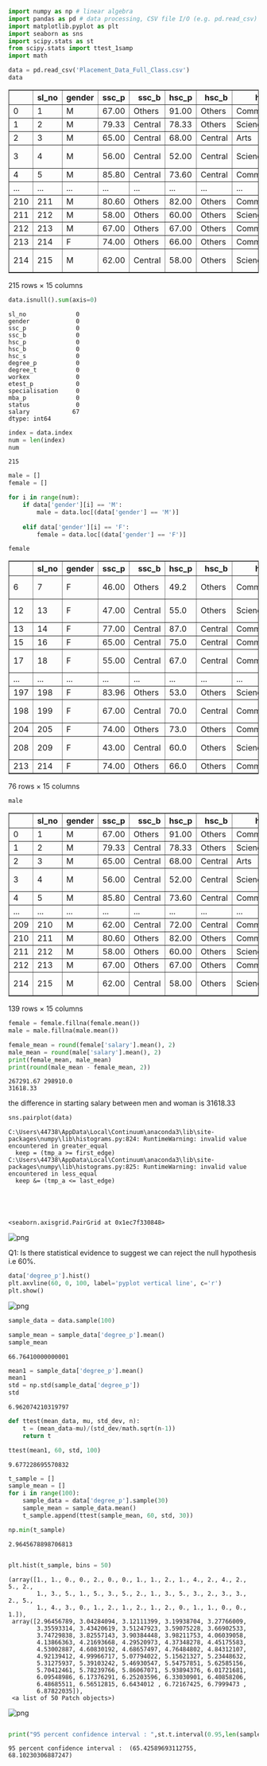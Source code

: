 ```python
import numpy as np # linear algebra
import pandas as pd # data processing, CSV file I/O (e.g. pd.read_csv)
import matplotlib.pyplot as plt
import seaborn as sns
import scipy.stats as st
from scipy.stats import ttest_1samp
import math
```


```python
data = pd.read_csv('Placement_Data_Full_Class.csv')
data
```




<div>
<style scoped>
    .dataframe tbody tr th:only-of-type {
        vertical-align: middle;
    }

    .dataframe tbody tr th {
        vertical-align: top;
    }

    .dataframe thead th {
        text-align: right;
    }
</style>
<table border="1" class="dataframe">
  <thead>
    <tr style="text-align: right;">
      <th></th>
      <th>sl_no</th>
      <th>gender</th>
      <th>ssc_p</th>
      <th>ssc_b</th>
      <th>hsc_p</th>
      <th>hsc_b</th>
      <th>hsc_s</th>
      <th>degree_p</th>
      <th>degree_t</th>
      <th>workex</th>
      <th>etest_p</th>
      <th>specialisation</th>
      <th>mba_p</th>
      <th>status</th>
      <th>salary</th>
    </tr>
  </thead>
  <tbody>
    <tr>
      <td>0</td>
      <td>1</td>
      <td>M</td>
      <td>67.00</td>
      <td>Others</td>
      <td>91.00</td>
      <td>Others</td>
      <td>Commerce</td>
      <td>58.00</td>
      <td>Sci&amp;Tech</td>
      <td>No</td>
      <td>55.0</td>
      <td>Mkt&amp;HR</td>
      <td>58.80</td>
      <td>Placed</td>
      <td>270000.0</td>
    </tr>
    <tr>
      <td>1</td>
      <td>2</td>
      <td>M</td>
      <td>79.33</td>
      <td>Central</td>
      <td>78.33</td>
      <td>Others</td>
      <td>Science</td>
      <td>77.48</td>
      <td>Sci&amp;Tech</td>
      <td>Yes</td>
      <td>86.5</td>
      <td>Mkt&amp;Fin</td>
      <td>66.28</td>
      <td>Placed</td>
      <td>200000.0</td>
    </tr>
    <tr>
      <td>2</td>
      <td>3</td>
      <td>M</td>
      <td>65.00</td>
      <td>Central</td>
      <td>68.00</td>
      <td>Central</td>
      <td>Arts</td>
      <td>64.00</td>
      <td>Comm&amp;Mgmt</td>
      <td>No</td>
      <td>75.0</td>
      <td>Mkt&amp;Fin</td>
      <td>57.80</td>
      <td>Placed</td>
      <td>250000.0</td>
    </tr>
    <tr>
      <td>3</td>
      <td>4</td>
      <td>M</td>
      <td>56.00</td>
      <td>Central</td>
      <td>52.00</td>
      <td>Central</td>
      <td>Science</td>
      <td>52.00</td>
      <td>Sci&amp;Tech</td>
      <td>No</td>
      <td>66.0</td>
      <td>Mkt&amp;HR</td>
      <td>59.43</td>
      <td>Not Placed</td>
      <td>NaN</td>
    </tr>
    <tr>
      <td>4</td>
      <td>5</td>
      <td>M</td>
      <td>85.80</td>
      <td>Central</td>
      <td>73.60</td>
      <td>Central</td>
      <td>Commerce</td>
      <td>73.30</td>
      <td>Comm&amp;Mgmt</td>
      <td>No</td>
      <td>96.8</td>
      <td>Mkt&amp;Fin</td>
      <td>55.50</td>
      <td>Placed</td>
      <td>425000.0</td>
    </tr>
    <tr>
      <td>...</td>
      <td>...</td>
      <td>...</td>
      <td>...</td>
      <td>...</td>
      <td>...</td>
      <td>...</td>
      <td>...</td>
      <td>...</td>
      <td>...</td>
      <td>...</td>
      <td>...</td>
      <td>...</td>
      <td>...</td>
      <td>...</td>
      <td>...</td>
    </tr>
    <tr>
      <td>210</td>
      <td>211</td>
      <td>M</td>
      <td>80.60</td>
      <td>Others</td>
      <td>82.00</td>
      <td>Others</td>
      <td>Commerce</td>
      <td>77.60</td>
      <td>Comm&amp;Mgmt</td>
      <td>No</td>
      <td>91.0</td>
      <td>Mkt&amp;Fin</td>
      <td>74.49</td>
      <td>Placed</td>
      <td>400000.0</td>
    </tr>
    <tr>
      <td>211</td>
      <td>212</td>
      <td>M</td>
      <td>58.00</td>
      <td>Others</td>
      <td>60.00</td>
      <td>Others</td>
      <td>Science</td>
      <td>72.00</td>
      <td>Sci&amp;Tech</td>
      <td>No</td>
      <td>74.0</td>
      <td>Mkt&amp;Fin</td>
      <td>53.62</td>
      <td>Placed</td>
      <td>275000.0</td>
    </tr>
    <tr>
      <td>212</td>
      <td>213</td>
      <td>M</td>
      <td>67.00</td>
      <td>Others</td>
      <td>67.00</td>
      <td>Others</td>
      <td>Commerce</td>
      <td>73.00</td>
      <td>Comm&amp;Mgmt</td>
      <td>Yes</td>
      <td>59.0</td>
      <td>Mkt&amp;Fin</td>
      <td>69.72</td>
      <td>Placed</td>
      <td>295000.0</td>
    </tr>
    <tr>
      <td>213</td>
      <td>214</td>
      <td>F</td>
      <td>74.00</td>
      <td>Others</td>
      <td>66.00</td>
      <td>Others</td>
      <td>Commerce</td>
      <td>58.00</td>
      <td>Comm&amp;Mgmt</td>
      <td>No</td>
      <td>70.0</td>
      <td>Mkt&amp;HR</td>
      <td>60.23</td>
      <td>Placed</td>
      <td>204000.0</td>
    </tr>
    <tr>
      <td>214</td>
      <td>215</td>
      <td>M</td>
      <td>62.00</td>
      <td>Central</td>
      <td>58.00</td>
      <td>Others</td>
      <td>Science</td>
      <td>53.00</td>
      <td>Comm&amp;Mgmt</td>
      <td>No</td>
      <td>89.0</td>
      <td>Mkt&amp;HR</td>
      <td>60.22</td>
      <td>Not Placed</td>
      <td>NaN</td>
    </tr>
  </tbody>
</table>
<p>215 rows × 15 columns</p>
</div>




```python
data.isnull().sum(axis=0)
```




    sl_no              0
    gender             0
    ssc_p              0
    ssc_b              0
    hsc_p              0
    hsc_b              0
    hsc_s              0
    degree_p           0
    degree_t           0
    workex             0
    etest_p            0
    specialisation     0
    mba_p              0
    status             0
    salary            67
    dtype: int64




```python
index = data.index
num = len(index)
num
```




    215




```python
male = []
female = []

for i in range(num):
    if data['gender'][i] == 'M':
        male = data.loc[(data['gender'] == 'M')]
    
    elif data['gender'][i] == 'F':
        female = data.loc[(data['gender'] == 'F')]

```


```python
female
```




<div>
<style scoped>
    .dataframe tbody tr th:only-of-type {
        vertical-align: middle;
    }

    .dataframe tbody tr th {
        vertical-align: top;
    }

    .dataframe thead th {
        text-align: right;
    }
</style>
<table border="1" class="dataframe">
  <thead>
    <tr style="text-align: right;">
      <th></th>
      <th>sl_no</th>
      <th>gender</th>
      <th>ssc_p</th>
      <th>ssc_b</th>
      <th>hsc_p</th>
      <th>hsc_b</th>
      <th>hsc_s</th>
      <th>degree_p</th>
      <th>degree_t</th>
      <th>workex</th>
      <th>etest_p</th>
      <th>specialisation</th>
      <th>mba_p</th>
      <th>status</th>
      <th>salary</th>
    </tr>
  </thead>
  <tbody>
    <tr>
      <td>6</td>
      <td>7</td>
      <td>F</td>
      <td>46.00</td>
      <td>Others</td>
      <td>49.2</td>
      <td>Others</td>
      <td>Commerce</td>
      <td>79.0</td>
      <td>Comm&amp;Mgmt</td>
      <td>No</td>
      <td>74.28</td>
      <td>Mkt&amp;Fin</td>
      <td>53.29</td>
      <td>Not Placed</td>
      <td>NaN</td>
    </tr>
    <tr>
      <td>12</td>
      <td>13</td>
      <td>F</td>
      <td>47.00</td>
      <td>Central</td>
      <td>55.0</td>
      <td>Others</td>
      <td>Science</td>
      <td>65.0</td>
      <td>Comm&amp;Mgmt</td>
      <td>No</td>
      <td>62.00</td>
      <td>Mkt&amp;HR</td>
      <td>65.04</td>
      <td>Not Placed</td>
      <td>NaN</td>
    </tr>
    <tr>
      <td>13</td>
      <td>14</td>
      <td>F</td>
      <td>77.00</td>
      <td>Central</td>
      <td>87.0</td>
      <td>Central</td>
      <td>Commerce</td>
      <td>59.0</td>
      <td>Comm&amp;Mgmt</td>
      <td>No</td>
      <td>68.00</td>
      <td>Mkt&amp;Fin</td>
      <td>68.63</td>
      <td>Placed</td>
      <td>218000.0</td>
    </tr>
    <tr>
      <td>15</td>
      <td>16</td>
      <td>F</td>
      <td>65.00</td>
      <td>Central</td>
      <td>75.0</td>
      <td>Central</td>
      <td>Commerce</td>
      <td>69.0</td>
      <td>Comm&amp;Mgmt</td>
      <td>Yes</td>
      <td>72.00</td>
      <td>Mkt&amp;Fin</td>
      <td>64.66</td>
      <td>Placed</td>
      <td>200000.0</td>
    </tr>
    <tr>
      <td>17</td>
      <td>18</td>
      <td>F</td>
      <td>55.00</td>
      <td>Central</td>
      <td>67.0</td>
      <td>Central</td>
      <td>Commerce</td>
      <td>64.0</td>
      <td>Comm&amp;Mgmt</td>
      <td>No</td>
      <td>60.00</td>
      <td>Mkt&amp;Fin</td>
      <td>67.28</td>
      <td>Not Placed</td>
      <td>NaN</td>
    </tr>
    <tr>
      <td>...</td>
      <td>...</td>
      <td>...</td>
      <td>...</td>
      <td>...</td>
      <td>...</td>
      <td>...</td>
      <td>...</td>
      <td>...</td>
      <td>...</td>
      <td>...</td>
      <td>...</td>
      <td>...</td>
      <td>...</td>
      <td>...</td>
      <td>...</td>
    </tr>
    <tr>
      <td>197</td>
      <td>198</td>
      <td>F</td>
      <td>83.96</td>
      <td>Others</td>
      <td>53.0</td>
      <td>Others</td>
      <td>Science</td>
      <td>91.0</td>
      <td>Sci&amp;Tech</td>
      <td>No</td>
      <td>59.32</td>
      <td>Mkt&amp;HR</td>
      <td>69.71</td>
      <td>Placed</td>
      <td>260000.0</td>
    </tr>
    <tr>
      <td>198</td>
      <td>199</td>
      <td>F</td>
      <td>67.00</td>
      <td>Central</td>
      <td>70.0</td>
      <td>Central</td>
      <td>Commerce</td>
      <td>65.0</td>
      <td>Others</td>
      <td>No</td>
      <td>88.00</td>
      <td>Mkt&amp;HR</td>
      <td>71.96</td>
      <td>Not Placed</td>
      <td>NaN</td>
    </tr>
    <tr>
      <td>204</td>
      <td>205</td>
      <td>F</td>
      <td>74.00</td>
      <td>Others</td>
      <td>73.0</td>
      <td>Others</td>
      <td>Commerce</td>
      <td>73.0</td>
      <td>Comm&amp;Mgmt</td>
      <td>Yes</td>
      <td>80.00</td>
      <td>Mkt&amp;Fin</td>
      <td>67.69</td>
      <td>Placed</td>
      <td>210000.0</td>
    </tr>
    <tr>
      <td>208</td>
      <td>209</td>
      <td>F</td>
      <td>43.00</td>
      <td>Central</td>
      <td>60.0</td>
      <td>Others</td>
      <td>Science</td>
      <td>65.0</td>
      <td>Comm&amp;Mgmt</td>
      <td>No</td>
      <td>92.66</td>
      <td>Mkt&amp;HR</td>
      <td>62.92</td>
      <td>Not Placed</td>
      <td>NaN</td>
    </tr>
    <tr>
      <td>213</td>
      <td>214</td>
      <td>F</td>
      <td>74.00</td>
      <td>Others</td>
      <td>66.0</td>
      <td>Others</td>
      <td>Commerce</td>
      <td>58.0</td>
      <td>Comm&amp;Mgmt</td>
      <td>No</td>
      <td>70.00</td>
      <td>Mkt&amp;HR</td>
      <td>60.23</td>
      <td>Placed</td>
      <td>204000.0</td>
    </tr>
  </tbody>
</table>
<p>76 rows × 15 columns</p>
</div>




```python
male
```




<div>
<style scoped>
    .dataframe tbody tr th:only-of-type {
        vertical-align: middle;
    }

    .dataframe tbody tr th {
        vertical-align: top;
    }

    .dataframe thead th {
        text-align: right;
    }
</style>
<table border="1" class="dataframe">
  <thead>
    <tr style="text-align: right;">
      <th></th>
      <th>sl_no</th>
      <th>gender</th>
      <th>ssc_p</th>
      <th>ssc_b</th>
      <th>hsc_p</th>
      <th>hsc_b</th>
      <th>hsc_s</th>
      <th>degree_p</th>
      <th>degree_t</th>
      <th>workex</th>
      <th>etest_p</th>
      <th>specialisation</th>
      <th>mba_p</th>
      <th>status</th>
      <th>salary</th>
    </tr>
  </thead>
  <tbody>
    <tr>
      <td>0</td>
      <td>1</td>
      <td>M</td>
      <td>67.00</td>
      <td>Others</td>
      <td>91.00</td>
      <td>Others</td>
      <td>Commerce</td>
      <td>58.00</td>
      <td>Sci&amp;Tech</td>
      <td>No</td>
      <td>55.0</td>
      <td>Mkt&amp;HR</td>
      <td>58.80</td>
      <td>Placed</td>
      <td>270000.0</td>
    </tr>
    <tr>
      <td>1</td>
      <td>2</td>
      <td>M</td>
      <td>79.33</td>
      <td>Central</td>
      <td>78.33</td>
      <td>Others</td>
      <td>Science</td>
      <td>77.48</td>
      <td>Sci&amp;Tech</td>
      <td>Yes</td>
      <td>86.5</td>
      <td>Mkt&amp;Fin</td>
      <td>66.28</td>
      <td>Placed</td>
      <td>200000.0</td>
    </tr>
    <tr>
      <td>2</td>
      <td>3</td>
      <td>M</td>
      <td>65.00</td>
      <td>Central</td>
      <td>68.00</td>
      <td>Central</td>
      <td>Arts</td>
      <td>64.00</td>
      <td>Comm&amp;Mgmt</td>
      <td>No</td>
      <td>75.0</td>
      <td>Mkt&amp;Fin</td>
      <td>57.80</td>
      <td>Placed</td>
      <td>250000.0</td>
    </tr>
    <tr>
      <td>3</td>
      <td>4</td>
      <td>M</td>
      <td>56.00</td>
      <td>Central</td>
      <td>52.00</td>
      <td>Central</td>
      <td>Science</td>
      <td>52.00</td>
      <td>Sci&amp;Tech</td>
      <td>No</td>
      <td>66.0</td>
      <td>Mkt&amp;HR</td>
      <td>59.43</td>
      <td>Not Placed</td>
      <td>NaN</td>
    </tr>
    <tr>
      <td>4</td>
      <td>5</td>
      <td>M</td>
      <td>85.80</td>
      <td>Central</td>
      <td>73.60</td>
      <td>Central</td>
      <td>Commerce</td>
      <td>73.30</td>
      <td>Comm&amp;Mgmt</td>
      <td>No</td>
      <td>96.8</td>
      <td>Mkt&amp;Fin</td>
      <td>55.50</td>
      <td>Placed</td>
      <td>425000.0</td>
    </tr>
    <tr>
      <td>...</td>
      <td>...</td>
      <td>...</td>
      <td>...</td>
      <td>...</td>
      <td>...</td>
      <td>...</td>
      <td>...</td>
      <td>...</td>
      <td>...</td>
      <td>...</td>
      <td>...</td>
      <td>...</td>
      <td>...</td>
      <td>...</td>
      <td>...</td>
    </tr>
    <tr>
      <td>209</td>
      <td>210</td>
      <td>M</td>
      <td>62.00</td>
      <td>Central</td>
      <td>72.00</td>
      <td>Central</td>
      <td>Commerce</td>
      <td>65.00</td>
      <td>Comm&amp;Mgmt</td>
      <td>No</td>
      <td>67.0</td>
      <td>Mkt&amp;Fin</td>
      <td>56.49</td>
      <td>Placed</td>
      <td>216000.0</td>
    </tr>
    <tr>
      <td>210</td>
      <td>211</td>
      <td>M</td>
      <td>80.60</td>
      <td>Others</td>
      <td>82.00</td>
      <td>Others</td>
      <td>Commerce</td>
      <td>77.60</td>
      <td>Comm&amp;Mgmt</td>
      <td>No</td>
      <td>91.0</td>
      <td>Mkt&amp;Fin</td>
      <td>74.49</td>
      <td>Placed</td>
      <td>400000.0</td>
    </tr>
    <tr>
      <td>211</td>
      <td>212</td>
      <td>M</td>
      <td>58.00</td>
      <td>Others</td>
      <td>60.00</td>
      <td>Others</td>
      <td>Science</td>
      <td>72.00</td>
      <td>Sci&amp;Tech</td>
      <td>No</td>
      <td>74.0</td>
      <td>Mkt&amp;Fin</td>
      <td>53.62</td>
      <td>Placed</td>
      <td>275000.0</td>
    </tr>
    <tr>
      <td>212</td>
      <td>213</td>
      <td>M</td>
      <td>67.00</td>
      <td>Others</td>
      <td>67.00</td>
      <td>Others</td>
      <td>Commerce</td>
      <td>73.00</td>
      <td>Comm&amp;Mgmt</td>
      <td>Yes</td>
      <td>59.0</td>
      <td>Mkt&amp;Fin</td>
      <td>69.72</td>
      <td>Placed</td>
      <td>295000.0</td>
    </tr>
    <tr>
      <td>214</td>
      <td>215</td>
      <td>M</td>
      <td>62.00</td>
      <td>Central</td>
      <td>58.00</td>
      <td>Others</td>
      <td>Science</td>
      <td>53.00</td>
      <td>Comm&amp;Mgmt</td>
      <td>No</td>
      <td>89.0</td>
      <td>Mkt&amp;HR</td>
      <td>60.22</td>
      <td>Not Placed</td>
      <td>NaN</td>
    </tr>
  </tbody>
</table>
<p>139 rows × 15 columns</p>
</div>




```python
female = female.fillna(female.mean())
male = male.fillna(male.mean())
```


```python
female_mean = round(female['salary'].mean(), 2)
male_mean = round(male['salary'].mean(), 2)
print(female_mean, male_mean)
print(round(male_mean - female_mean, 2))
```

    267291.67 298910.0
    31618.33
    

the difference in starting salary between men and woman is 31618.33


```python
sns.pairplot(data)
```

    C:\Users\44738\AppData\Local\Continuum\anaconda3\lib\site-packages\numpy\lib\histograms.py:824: RuntimeWarning: invalid value encountered in greater_equal
      keep = (tmp_a >= first_edge)
    C:\Users\44738\AppData\Local\Continuum\anaconda3\lib\site-packages\numpy\lib\histograms.py:825: RuntimeWarning: invalid value encountered in less_equal
      keep &= (tmp_a <= last_edge)
    




    <seaborn.axisgrid.PairGrid at 0x1ec7f330848>




![png](Campus_Recruitment_T_test_files/Campus_Recruitment_T_test_10_2.png)


Q1: Is there statistical evidence to suggest we can reject the null hypothesis i.e 60%.


```python
data['degree_p'].hist()
plt.axvline(60, 0, 100, label='pyplot vertical line', c='r')
plt.show()
```


![png](Campus_Recruitment_T_test_files/Campus_Recruitment_T_test_12_0.png)



```python
sample_data = data.sample(100)
```


```python
sample_mean = sample_data['degree_p'].mean()
sample_mean
```




    66.76410000000001




```python
mean1 = sample_data['degree_p'].mean()
mean1
std = np.std(sample_data['degree_p'])
std
```




    6.962074210319797




```python
def ttest(mean_data, mu, std_dev, n):
    t = (mean_data-mu)/(std_dev/math.sqrt(n-1))
    return t
```


```python
ttest(mean1, 60, std, 100)
```




    9.677228695570832




```python
t_sample = []
sample_mean = []
for i in range(100):
    sample_data = data['degree_p'].sample(30)
    sample_mean = sample_data.mean()
    t_sample.append(ttest(sample_mean, 60, std, 30))
```


```python
np.min(t_sample)
```




    2.9645678898706813




```python

```


```python
plt.hist(t_sample, bins = 50)
```




    (array([1., 1., 0., 0., 2., 0., 0., 1., 1., 2., 1., 4., 2., 4., 2., 5., 2.,
            1., 3., 5., 1., 5., 3., 5., 2., 1., 3., 5., 3., 2., 3., 3., 2., 5.,
            1., 4., 3., 0., 1., 2., 1., 2., 1., 2., 0., 1., 1., 0., 0., 1.]),
     array([2.96456789, 3.04284094, 3.12111399, 3.19938704, 3.27766009,
            3.35593314, 3.43420619, 3.51247923, 3.59075228, 3.66902533,
            3.74729838, 3.82557143, 3.90384448, 3.98211753, 4.06039058,
            4.13866363, 4.21693668, 4.29520973, 4.37348278, 4.45175583,
            4.53002887, 4.60830192, 4.68657497, 4.76484802, 4.84312107,
            4.92139412, 4.99966717, 5.07794022, 5.15621327, 5.23448632,
            5.31275937, 5.39103242, 5.46930547, 5.54757851, 5.62585156,
            5.70412461, 5.78239766, 5.86067071, 5.93894376, 6.01721681,
            6.09548986, 6.17376291, 6.25203596, 6.33030901, 6.40858206,
            6.48685511, 6.56512815, 6.6434012 , 6.72167425, 6.7999473 ,
            6.87822035]),
     <a list of 50 Patch objects>)




![png](Campus_Recruitment_T_test_files/Campus_Recruitment_T_test_21_1.png)



```python

```


```python
print("95 percent confidence interval : ",st.t.interval(0.95,len(sample_data)-1, loc=np.mean(sample_data['degree_p']), scale=st.sem(sample_data['degree_p'])) )
```

    95 percent confidence interval :  (65.42589693112755, 68.10230306887247)
    


```python

```
